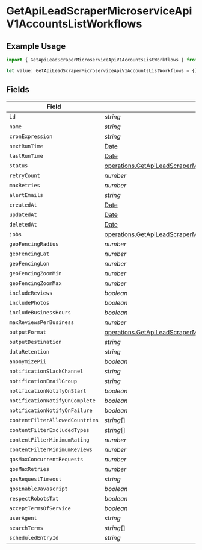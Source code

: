 # GetApiLeadScraperMicroserviceApiV1AccountsListWorkflows

## Example Usage

```typescript
import { GetApiLeadScraperMicroserviceApiV1AccountsListWorkflows } from "oppulence-backend-sdk/models/operations";

let value: GetApiLeadScraperMicroserviceApiV1AccountsListWorkflows = {};
```

## Fields

| Field                                                                                                                                                          | Type                                                                                                                                                           | Required                                                                                                                                                       | Description                                                                                                                                                    |
| -------------------------------------------------------------------------------------------------------------------------------------------------------------- | -------------------------------------------------------------------------------------------------------------------------------------------------------------- | -------------------------------------------------------------------------------------------------------------------------------------------------------------- | -------------------------------------------------------------------------------------------------------------------------------------------------------------- |
| `id`                                                                                                                                                           | *string*                                                                                                                                                       | :heavy_minus_sign:                                                                                                                                             | N/A                                                                                                                                                            |
| `name`                                                                                                                                                         | *string*                                                                                                                                                       | :heavy_minus_sign:                                                                                                                                             | N/A                                                                                                                                                            |
| `cronExpression`                                                                                                                                               | *string*                                                                                                                                                       | :heavy_minus_sign:                                                                                                                                             | N/A                                                                                                                                                            |
| `nextRunTime`                                                                                                                                                  | [Date](https://developer.mozilla.org/en-US/docs/Web/JavaScript/Reference/Global_Objects/Date)                                                                  | :heavy_minus_sign:                                                                                                                                             | N/A                                                                                                                                                            |
| `lastRunTime`                                                                                                                                                  | [Date](https://developer.mozilla.org/en-US/docs/Web/JavaScript/Reference/Global_Objects/Date)                                                                  | :heavy_minus_sign:                                                                                                                                             | N/A                                                                                                                                                            |
| `status`                                                                                                                                                       | [operations.GetApiLeadScraperMicroserviceApiV1AccountsListStatus](../../models/operations/getapileadscrapermicroserviceapiv1accountsliststatus.md)             | :heavy_minus_sign:                                                                                                                                             | N/A                                                                                                                                                            |
| `retryCount`                                                                                                                                                   | *number*                                                                                                                                                       | :heavy_minus_sign:                                                                                                                                             | N/A                                                                                                                                                            |
| `maxRetries`                                                                                                                                                   | *number*                                                                                                                                                       | :heavy_minus_sign:                                                                                                                                             | N/A                                                                                                                                                            |
| `alertEmails`                                                                                                                                                  | *string*                                                                                                                                                       | :heavy_minus_sign:                                                                                                                                             | N/A                                                                                                                                                            |
| `createdAt`                                                                                                                                                    | [Date](https://developer.mozilla.org/en-US/docs/Web/JavaScript/Reference/Global_Objects/Date)                                                                  | :heavy_minus_sign:                                                                                                                                             | N/A                                                                                                                                                            |
| `updatedAt`                                                                                                                                                    | [Date](https://developer.mozilla.org/en-US/docs/Web/JavaScript/Reference/Global_Objects/Date)                                                                  | :heavy_minus_sign:                                                                                                                                             | N/A                                                                                                                                                            |
| `deletedAt`                                                                                                                                                    | [Date](https://developer.mozilla.org/en-US/docs/Web/JavaScript/Reference/Global_Objects/Date)                                                                  | :heavy_minus_sign:                                                                                                                                             | N/A                                                                                                                                                            |
| `jobs`                                                                                                                                                         | [operations.GetApiLeadScraperMicroserviceApiV1AccountsListJobs](../../models/operations/getapileadscrapermicroserviceapiv1accountslistjobs.md)[]               | :heavy_minus_sign:                                                                                                                                             | N/A                                                                                                                                                            |
| `geoFencingRadius`                                                                                                                                             | *number*                                                                                                                                                       | :heavy_minus_sign:                                                                                                                                             | N/A                                                                                                                                                            |
| `geoFencingLat`                                                                                                                                                | *number*                                                                                                                                                       | :heavy_minus_sign:                                                                                                                                             | N/A                                                                                                                                                            |
| `geoFencingLon`                                                                                                                                                | *number*                                                                                                                                                       | :heavy_minus_sign:                                                                                                                                             | N/A                                                                                                                                                            |
| `geoFencingZoomMin`                                                                                                                                            | *number*                                                                                                                                                       | :heavy_minus_sign:                                                                                                                                             | N/A                                                                                                                                                            |
| `geoFencingZoomMax`                                                                                                                                            | *number*                                                                                                                                                       | :heavy_minus_sign:                                                                                                                                             | N/A                                                                                                                                                            |
| `includeReviews`                                                                                                                                               | *boolean*                                                                                                                                                      | :heavy_minus_sign:                                                                                                                                             | N/A                                                                                                                                                            |
| `includePhotos`                                                                                                                                                | *boolean*                                                                                                                                                      | :heavy_minus_sign:                                                                                                                                             | N/A                                                                                                                                                            |
| `includeBusinessHours`                                                                                                                                         | *boolean*                                                                                                                                                      | :heavy_minus_sign:                                                                                                                                             | N/A                                                                                                                                                            |
| `maxReviewsPerBusiness`                                                                                                                                        | *number*                                                                                                                                                       | :heavy_minus_sign:                                                                                                                                             | N/A                                                                                                                                                            |
| `outputFormat`                                                                                                                                                 | [operations.GetApiLeadScraperMicroserviceApiV1AccountsListOutputFormat](../../models/operations/getapileadscrapermicroserviceapiv1accountslistoutputformat.md) | :heavy_minus_sign:                                                                                                                                             | N/A                                                                                                                                                            |
| `outputDestination`                                                                                                                                            | *string*                                                                                                                                                       | :heavy_minus_sign:                                                                                                                                             | N/A                                                                                                                                                            |
| `dataRetention`                                                                                                                                                | *string*                                                                                                                                                       | :heavy_minus_sign:                                                                                                                                             | N/A                                                                                                                                                            |
| `anonymizePii`                                                                                                                                                 | *boolean*                                                                                                                                                      | :heavy_minus_sign:                                                                                                                                             | N/A                                                                                                                                                            |
| `notificationSlackChannel`                                                                                                                                     | *string*                                                                                                                                                       | :heavy_minus_sign:                                                                                                                                             | N/A                                                                                                                                                            |
| `notificationEmailGroup`                                                                                                                                       | *string*                                                                                                                                                       | :heavy_minus_sign:                                                                                                                                             | N/A                                                                                                                                                            |
| `notificationNotifyOnStart`                                                                                                                                    | *boolean*                                                                                                                                                      | :heavy_minus_sign:                                                                                                                                             | N/A                                                                                                                                                            |
| `notificationNotifyOnComplete`                                                                                                                                 | *boolean*                                                                                                                                                      | :heavy_minus_sign:                                                                                                                                             | N/A                                                                                                                                                            |
| `notificationNotifyOnFailure`                                                                                                                                  | *boolean*                                                                                                                                                      | :heavy_minus_sign:                                                                                                                                             | N/A                                                                                                                                                            |
| `contentFilterAllowedCountries`                                                                                                                                | *string*[]                                                                                                                                                     | :heavy_minus_sign:                                                                                                                                             | N/A                                                                                                                                                            |
| `contentFilterExcludedTypes`                                                                                                                                   | *string*[]                                                                                                                                                     | :heavy_minus_sign:                                                                                                                                             | N/A                                                                                                                                                            |
| `contentFilterMinimumRating`                                                                                                                                   | *number*                                                                                                                                                       | :heavy_minus_sign:                                                                                                                                             | N/A                                                                                                                                                            |
| `contentFilterMinimumReviews`                                                                                                                                  | *number*                                                                                                                                                       | :heavy_minus_sign:                                                                                                                                             | N/A                                                                                                                                                            |
| `qosMaxConcurrentRequests`                                                                                                                                     | *number*                                                                                                                                                       | :heavy_minus_sign:                                                                                                                                             | N/A                                                                                                                                                            |
| `qosMaxRetries`                                                                                                                                                | *number*                                                                                                                                                       | :heavy_minus_sign:                                                                                                                                             | N/A                                                                                                                                                            |
| `qosRequestTimeout`                                                                                                                                            | *string*                                                                                                                                                       | :heavy_minus_sign:                                                                                                                                             | N/A                                                                                                                                                            |
| `qosEnableJavascript`                                                                                                                                          | *boolean*                                                                                                                                                      | :heavy_minus_sign:                                                                                                                                             | N/A                                                                                                                                                            |
| `respectRobotsTxt`                                                                                                                                             | *boolean*                                                                                                                                                      | :heavy_minus_sign:                                                                                                                                             | N/A                                                                                                                                                            |
| `acceptTermsOfService`                                                                                                                                         | *boolean*                                                                                                                                                      | :heavy_minus_sign:                                                                                                                                             | N/A                                                                                                                                                            |
| `userAgent`                                                                                                                                                    | *string*                                                                                                                                                       | :heavy_minus_sign:                                                                                                                                             | N/A                                                                                                                                                            |
| `searchTerms`                                                                                                                                                  | *string*[]                                                                                                                                                     | :heavy_minus_sign:                                                                                                                                             | N/A                                                                                                                                                            |
| `scheduledEntryId`                                                                                                                                             | *string*                                                                                                                                                       | :heavy_minus_sign:                                                                                                                                             | N/A                                                                                                                                                            |